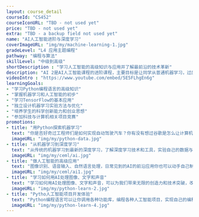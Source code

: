 ```yaml
---
layout: course_detail
courseId: "CS452"
courseIconURL: "TBD - not used yet"
price: "TBD - not used yet"
extra: "TBD - a backup field not used yet"
name: "AI人工智能进阶与深度学习"
coverImageURL: "img/my/machine-learning-1.jpg"
gradeLevel: "L4 应用主题编程"
pathway: "编程与算法"
skillLevel: "中级到高级"
shortDescription : "学习人工智能的高级知识与应用并了解最前沿的技术革新"
description: "AI 2是AI人工智能课程的进阶课程，主要目标是让同学从普通机器学习，过度到深度学习与神经网络的高级题目与应用中，并且掌握如何使用深度学习的功能库来进行图像识别，语音识别，自然语言处理的应用开发。课程要求同学完成一个深度学习的AI应用，为未来要参加的项目竞赛以及科研生涯做好准备。"
videoIntro : "https://www.youtube.com/embed/5E5FLhgEn6g"
learningGoals:
- "学习Python编程语言的高级知识"
- "掌握机器学习和人工智能的初步"
- "学习TensorFlow的基本应用"
- "独立设计机器学习实验方法与优化"
- "培养学生的科学创新能力和创业思想"
- "参加科技与计算机相关项目竞赛"
promotions:
- title: "用Python探索机器学习"
  text: "你是否好奇过工程师们是如何实现自动驾驶汽车？你有没有想过谷歌是怎么让计算机战胜世界围棋冠军？答案是机器学习！使用Python，你可以很快的体验和实践如果实现机器学习，如何让你的计算机变的更聪明。"
  imageURL: "img/my/python-data.jpg"
- title: "从机器学习到深度学习"
  text: "从传统的机器学习到最新的深度学习，了解深度学习技术和工具，实验自己的数据与模型。"
  imageURL: "img/my/ceml/ai.jpg"
- title: "做人工智能的高级应用"
  text: "图像识别、语音输入、自然语言处理，日常见到的AI的前沿应用你也可以动手自己制作和尝试。"
  imageURL: "img/my/ceml/ai1.jpg"
- title: "学习如何用AI处理图像、文字和声音"
  text: "学习如何用AI处理图像、文字和声音，可以为我们带来无限的创造力和技术突破，改变我们对世界的认知方式，并开启未来智能化的新篇章。"
  imageURL: "img/my/python-learn-2.jpg"
- title: "Pytho人工智能项目开发体验"
  text: "Python编程语言可以让你调用各种功能库，编程各种人工智能项目，实现自己的编程梦想！"
  imageURL: "img/my/python-learn-4.jpg"
---
```


